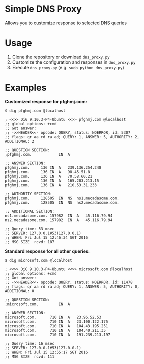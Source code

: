 # Simple DNS Proxy

Allows you to customize response to selected DNS queries

# Usage

1. Clone the repository or download `dns_proxy.py`
2. Customize the configuration and responses in `dns_proxy.py`
3. Execute `dns_proxy.py` (e.g. `sudo python dns_proxy.py`)

# Examples

**Customized response for pfghmj.com:**
```
$ dig pfghmj.com @localhost

; <<>> DiG 9.10.3-P4-Ubuntu <<>> pfghmj.com @localhost
;; global options: +cmd
;; Got answer:
;; ->>HEADER<<- opcode: QUERY, status: NOERROR, id: 5307
;; flags: qr aa rd ra ad; QUERY: 1, ANSWER: 5, AUTHORITY: 2, ADDITIONAL: 2

;; QUESTION SECTION:
;pfghmj.com.			IN	A

;; ANSWER SECTION:
pfghmj.com.		136	IN	A	239.136.254.248
pfghmj.com.		136	IN	A	98.45.51.8
pfghmj.com.		136	IN	A	70.58.60.21
pfghmj.com.		136	IN	A	165.203.213.15
pfghmj.com.		136	IN	A	210.53.31.233

;; AUTHORITY SECTION:
pfghmj.com.		128505	IN	NS	ns1.mecadasome.com.
pfghmj.com.		128505	IN	NS	ns2.mecadasome.com.

;; ADDITIONAL SECTION:
ns1.mecadasome.com.	157982	IN	A	45.116.79.94
ns2.mecadasome.com.	157982	IN	A	45.116.79.94

;; Query time: 53 msec
;; SERVER: 127.0.0.1#53(127.0.0.1)
;; WHEN: Fri Jul 15 12:46:34 SGT 2016
;; MSG SIZE  rcvd: 187
```

**Standard response for all other queries:**
```
$ dig microsoft.com @localhost

; <<>> DiG 9.10.3-P4-Ubuntu <<>> microsoft.com @localhost
;; global options: +cmd
;; Got answer:
;; ->>HEADER<<- opcode: QUERY, status: NOERROR, id: 11478
;; flags: qr aa rd ra ad; QUERY: 1, ANSWER: 5, AUTHORITY: 0, ADDITIONAL: 0

;; QUESTION SECTION:
;microsoft.com.			IN	A

;; ANSWER SECTION:
microsoft.com.		710	IN	A	23.96.52.53
microsoft.com.		710	IN	A	23.100.122.175
microsoft.com.		710	IN	A	104.43.195.251
microsoft.com.		710	IN	A	104.40.211.35
microsoft.com.		710	IN	A	191.239.213.197

;; Query time: 16 msec
;; SERVER: 127.0.0.1#53(127.0.0.1)
;; WHEN: Fri Jul 15 12:55:17 SGT 2016
;; MSG SIZE  rcvd: 111
```
